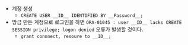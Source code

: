 - 계정 생성
    - `CREATE USER __ID__ IDENTIFIED BY __Password__;`
- 방금 만든 계정으로 로그인을 하면 `ORA-01045 : user __ID__ lacks CREATE SESSION privilege; logon denied` 오류가 발생할 것이다.
    - `grant connnect, resoure to __ID__;`
  